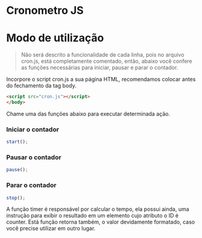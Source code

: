 # Cronometro JS


# Modo de utilização

> Não será descrito a funcionalidade de cada linha, pois no arquivo cron.js, está completamente comentado, então, abaixo você confere as funções necessárias para iniciar, pausar e parar o contador.

Incorpore o script cron.js a sua página HTML, recomendamos colocar antes do fechamento da tag body. 

```html
<script src="cron.js"></script>
</body>
```

Chame uma das funções abaixo para executar determinada ação.

### Iniciar o contador

```javascript
start();
```

### Pausar o contador

```javascript
pause();
```


### Parar o contador

```javascript
stop();
```

A função timer é responsável por calcular o tempo, ela possui ainda, uma instrução para exibir o resultado em um elemento cujo atributo o ID é counter. Está função retorna também, o valor devidamente formatado, caso você precise utilizar em outro lugar.
